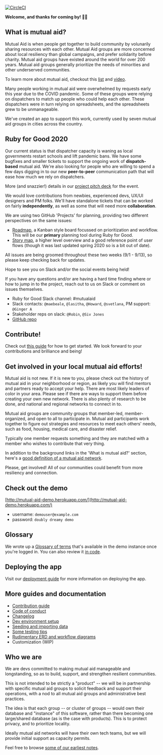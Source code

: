 [![CircleCI](https://circleci.com/gh/rubyforgood/mutual-aid/tree/main.svg?style=svg)](https://circleci.com/gh/rubyforgood/mutual-aid/tree/main)

**Welcome, and thanks for coming by! 👋🏾**

## What is mutual aid?
Mutual Aid is when people get together to build community by volunarily sharing resources with each other. Mutual Aid groups are more concerned about local resiliency than global campaigns, and prefer solidarity before charity. Mutual aid groups have existed around the world for over 200 years. Mutual aid groups generally prioritize the needs of minorities and other underserved communities.

To learn more about mutual aid, checkout this [list](https://bigdoorbrigade.wordpress.com/2017/01/31/what-do-we-mean-by-mutual-aid/) and [video](https://www.deanspade.net/2019/07/10/animated-video-about-mutual-aid/).

Many people working in mutual aid were overwhelmed by requests early this year due to the COVID pandemic. Some of these groups were relying on dispatchers to match up people who could help each other. These dispatchers were in turn relying on spreadsheets, and the spreadsheets grew to be unmanageable.

We've created an app to support this work, currently used by seven mutual aid groups in cities across the country.

## Ruby for Good 2020

Our current status is that dispatcher capacity is waning as local governments restart schools and lift pandemic bans. We have some bugfixes and smaller tickets to support the ongoing work of **dispatch-based** mutual aid.  We're also looking for people who are willing to spend a few days digging in to our new **peer-to-peer** communication path that will ease how much we rely on dispatchers.

More (and snazzier!) details in our [project pitch deck](https://docs.google.com/presentation/d/1iUakTWYsj1tMAyOUO-1gp4oxNJzwGTFsZnkkDJk8Ax8/edit?usp=drive_web&ouid=109561030287749477812) for the event.

We would love contributions from newbies, experienced devs, UX/UI designers and PM folks. We'll have standalone tickets that can be worked on fairly **independently**, as well as some that will need more **collaboration**.

We are using two GitHub 'Projects' for planning, providing two different perspectives on the same issues:

* [Roadmap](https://github.com/rubyforgood/mutual-aid/projects/4), a Kanban style board focussed on prioritization and workflow. This will be our **primary** planning tool during Ruby for Good.
* [Story map](https://github.com/rubyforgood/mutual-aid/projects/2), a higher level overview and a good reference point of user flows (though it was last updated spring 2020 so is a bit out of date).

All issues are being groomed throughout these two weeks (9/1 - 9/13), so please keep checking back for updates.

Hope to see you on Slack and/or the social events being held!

If you have any questions and/or are having a hard time finding where or how to jump in to the project, reach out to us on Slack or comment on issues themselves.

* Ruby for Good Slack channel: #mutualaid
* Slack contacts: `@maebeale`, `@lasitha`, `@Howard`, `@svetlana`, PM support: `@Ginger A`
* Stakeholder reps on slack: `@Robin`, `@Siv Jones`
* [GitHub repo](https://github.com/rubyforgood/mutual-aid)

## Contribute!
Check out [this guide](doc/contributing.md) for how to get started. We look forward to your contributions and brilliance and being!

## Get involved in your local mutual aid efforts!
Mutual aid is not new. If it is new to you, please check out the history of mutual aid in your neighborhood or region, as likely you will find mentors and partners ready to accept your help. There are most likely leaders of color in your area. Please see if there are ways to support them before creating your own new network. There is also plenty of research to be done, and national and regional networks to connect in to.

Mutual aid groups are community groups that member-led, member-organized, and open to all to participate in.
Mutual aid participants work together to figure out strategies and resources to meet each others' needs, such as food, housing, medical care, and disaster relief.

Typically one member requests something and they are matched with a member who wishes to contribute that very thing.

In addition to the background links in the 'What is mutual aid?' section, here's a [good definition of a mutual aid network](https://www.idealist.org/en/days/what-is-a-mutual-aid-network).

Please, get involved! All of our communities could benefit from more resiliency and connection.

## Check out the demo
[http://mutual-aid-demo.herokuapp.com/](http://mutual-aid-demo.herokuapp.com/)

* username: `demouser@example.com`
* password: `doubly dreamy demo`

## Glossary
We wrote up a [Glossary of terms](http://mutual-aid-demo.herokuapp.com/admin/glossary)  that's available in the demo instance once you're logged in.
You can also review it [in code](app/views/admin/glossary.html.erb).

## Deploying the app
Visit our [deployment guide](doc/deployment.md) for more information on deploying the app.

## More guides and documentation
* [Contribution guide](doc/contributing.md)
* [Code of conduct](https://github.com/rubyforgood/code-of-conduct)
* [Changelog](CHANGELOG.md)
* [Dev environment setup](doc/setup.md)
* [Seeding and importing data](doc/seeding.md)
* [Some testing tips](doc/testing.md)
* [Rudimentary ERD and workflow diagrams](db/db_diagram_yEd.graphml)
* Customization (WIP)

## Who we are
We are devs committed to making mutual aid manageable and longstanding, so as to build, support, and strengthen resilient communities.

This is not intended to be strictly a "product" -- we will be in partnership with specific mutual aid groups to solicit feedback and support their operations, with a nod to all mutual aid groups and administrative best practices.

The idea is that each group -- or cluster of groups -- would own their database and "instance" of this software, rather than there becoming one large/shared database (as is the case with products). This is to protect privacy, and to prioritize locality.

Ideally mutual aid networks will have their own tech teams, but we will provide initial support as capacity permits.

Feel free to browse [some of our earliest notes](doc/orientation.md).
